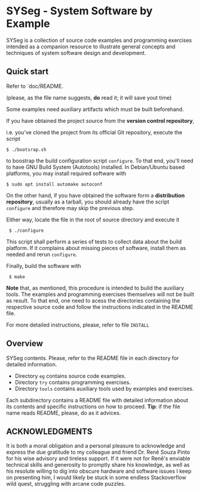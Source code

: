 # SYSeg - System Software by Example

SYSeg is a collection of source code examples and programming exercises intended as a companion 
resource to illustrate general concepts and techniques of system software design and development.

## Quick start

Refer to `doc/README.

(please, as the file name suggests, __do__ read it; it will save yout time)

Some examples need auxiliary artifacts which must be built beforehand.

 If you have obtained the project source from the __version control repository__,

 i.e. you've cloned the project from its official Git repository, execute the script 

 ```
 $ ./bootsrap.sh
 ```

to boostrap the build configuration script `configure`. To that end, you'll 
need to have GNU Build System (Autotools) installed. In Debian/Ubuntu based 
platforms,  you may install required software with

```
$ sudo apt install automake autoconf
```

On the other hand, if you have obtained the software form a __distribution 
repository__, usually as a tarball, you should already have the  script `configure`
and therefore may skip the previous step.

Either way, locate the file in the root of source directory and execute it

```
 $ ./configure
```

This script shall perform a series of tests to collect data about the build 
platform. If it complains about missing pieces of software, install them 
as needed and rerun `configure`.

Finally, build the software with

```
 $ make
 ```

**Note** that, as mentioned, this procedure is intended to build the auxiliary tools.
The examples and programming exercises themselves will not be built as result.
To that end, one need to acess the directories containing the respective source
code and follow the instructions indicated in the README file.

For more detailed instructions, please, refer to file `INSTALL`

## Overview

SYSeg contents. Please, refer to the README file in each directory for 
detailed information.

- Directory `eg` contains source code examples.
- Directory `try` contains programming exercises.
- Directory `tools` contains auxiliary tools used by examples and exercises.

Each subdirectory contains a README file with detailed information about its
contents and specific instructions on how to proceed.  **Tip**: if the file name
reads README, please, do as it advices.



  ACKNOWLEDGMENTS
  ---------------

  It is both a moral obligation and a personal pleasure to acknowledge and
  express the due gratitude to my colleague and friend Dr. Renê Souza Pinto
  for his wise advisory and tireless support. If it were not for Renê's 
  enviable technical skills and generosity to promptly share his knowledge,
  as well as his resolute willing to dig into obscure hardware and software
  issues I keep on presenting him, I would likely be stuck in some endless
  Stackoverflow wild quest, struggling with arcane code puzzles.
